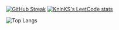 [![GitHub Streak](https://streak-stats.demolab.com?user=FxFurEN&theme=tokyonight&hide_border=true&date_format=M%20j%5B%2C%20Y%5D&mode=daily&card_width=380)](https://git.io/streak-stats)     [![KnlnKS's LeetCode stats](https://leetcode-stats-six.vercel.app/api?username=FxFurEN1&theme=dark)](https://github.com/KnlnKS/leetcode-stats) 

![Top Langs](https://github-readme-stats.vercel.app/api/top-langs/?username=fxfuren&theme=tokyonight) 


<!--
**FxFurEN/FxFurEN** is a ✨ _special_ ✨ repository because its `README.md` (this file) appears on your GitHub profile.

Here are some ideas to get you started:

- 🔭 I’m currently working on ...
- 🌱 I’m currently learning ...
- 👯 I’m looking to collaborate on ...
- 🤔 I’m looking for help with ...
- 💬 Ask me about ...
- 📫 How to reach me: ...
- 😄 Pronouns: ...
- ⚡ Fun fact: ...
-->
